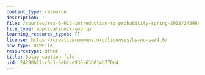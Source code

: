 ```yaml
---
content_type: resource
description: ''
file: /courses/res-6-012-introduction-to-probability-spring-2018/24298b27c5c15ebfd936636814b770e4_l6YYHaV1aGc.srt
file_type: application/x-subrip
learning_resource_types: []
license: https://creativecommons.org/licenses/by-nc-sa/4.0/
ocw_type: OCWFile
resourcetype: Other
title: 3play caption file
uid: 24298b27-c5c1-5ebf-d936-636814b770e4
---
```


